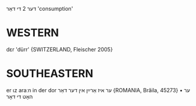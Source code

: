 דער 2
די 
דאַר
'consumption'

WESTERN
========

dɛr 'dürr' {SWITZERLAND, Fleischer 2005}

SOUTHEASTERN
==============

er ɩz araːn in der dor ער איז אַרײַן אין דער דאַר {ROMANIA, Brăila, 45273}
	•	ער האָט די דאָר
